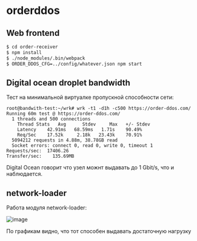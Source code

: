 # orderddos

## Web frontend

```bash
$ cd order-receiver
$ npm install
$ ./node_modules/.bin/webpack
$ ORDER_DDOS_CFG=../config/whatever.json npm start
```

## Digital ocean droplet bandwidth

Тест на минимальной виртуалке пропускной способности сети: 

```text
root@bandwith-test:~/wrk# wrk -t1 -d1h -c500 https://order-ddos.com/
Running 60m test @ https://order-ddos.com/
  1 threads and 500 connections
    Thread Stats   Avg      Stdev     Max   +/- Stdev
    Latency    42.91ms   68.59ms   1.71s    90.49%
    Req/Sec    17.52k     2.18k   23.43k    70.91%
  5094212 requests in 4.88m, 38.78GB read
  Socket errors: connect 0, read 0, write 0, timeout 1
Requests/sec:  17406.26
Transfer/sec:    135.69MB
```

Digital Ocean говорит что узел можнт выдавать до 1 Gbit/s, что и наблюдается. 

## network-loader 

Работа модуля network-loader: 

![image](https://user-images.githubusercontent.com/16746106/54093545-edd1e280-43a9-11e9-806d-65efec610110.png)

По графикам видно, что тот способен выдавать достаточную нагрузку
